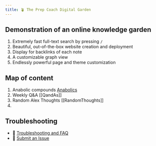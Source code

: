 ```yaml
---
title: 🪴 The Prep Coach Digital Garden
---
```

## Demonstration of an online knowledge garden



1. Extremely fast full-text search by pressing `/`
2. Beautiful, out-of-the-box website creation and deployment
3. Display for backlinks of each note
4. A customizable graph view
5. Endlessly powerful page and theme customization

## Map of content
1. Anabolic compounds [Anabolics](moc/Anabolics.md)
2. Weekly Q&A [[QandAs]]
3. Random Alex Thoughts [[RandomThoughts]]
4. 


## Troubleshooting
- 🚧 [Troubleshooting and FAQ](notes/troubleshooting.md)
- 🐛 [Submit an Issue](https://github.com/jackyzha0/quartz/issues)
